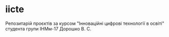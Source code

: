 # iicte
Репозитарій проєктів за курсом "Інноваційні цифрові технології в освіті" студента групи ІНМм-17 Дорошко В. С.
